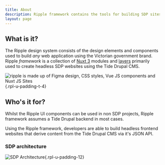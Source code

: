 ```yaml
---
title: About
description: Ripple framework contains the tools for building SDP sites using the Ripple design system components.
layout: page
---
```


## What is it?

The Ripple design system consists of the design elements and components used to build _any_ web application using the Victorian government brand. Ripple _framework_ is a collection of [Nuxt 3](2.key-concepts/1.nuxt.md) modules and [layers](2.key-concepts/2.nuxt-layers.md) primarily used to create headless SDP websites using the Tide Drupal CMS.

![ripple is made up of Figma design, CSS styles, Vue JS components and Nuxt JS Sites](/assets/img/modules/rpl-modules.png){.rpl-u-padding-t-4}


## Who's it for?

Whilst the Ripple UI components can be used in non SDP projects, Ripple framework assumes a Tide Drupal backend in most cases. 

Using the Ripple framework, developers are able to build headless frontend websites that derive content from the Tide Drupal CMS via it's JSON API.

### SDP architecture

![SDP Architecture](/assets/img/modules/sdp-architecture.png){.rpl-u-padding-12}
